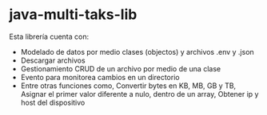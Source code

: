 # java-multi-taks-lib

Esta librería cuenta con:
  - Modelado de datos por medio clases (objectos) y archivos .env y .json
  - Descargar archivos
  - Gestionamiento CRUD de un archivo por medio de una clase
  - Evento para monitorea cambios en un directorio
  - Entre otras funciones como, Convertir bytes en KB, MB, GB y TB, Asignar el primer valor diferente a nulo, dentro de un array, Obtener ip y host del dispositivo
